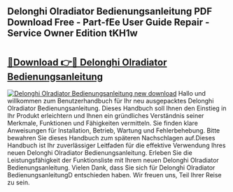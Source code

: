 ## Delonghi Olradiator Bedienungsanleitung PDF Download Free - Part-fEe User Guide Repair - Service Owner Edition tKH1w

# <h2><a href="http://df5uj1i.blite.top/?on=Delonghi+Olradiator+Bedienungsanleitung">🔗Download 👉🔴 Delonghi Olradiator Bedienungsanleitung</a></h2>

[![Delonghi Olradiator Bedienungsanleitung new download](https://i.imgur.com/lujVjoI.png)](http://df5uj1i.blite.top/?on=Delonghi+Olradiator+Bedienungsanleitung)
Hallo und willkommen zum Benutzerhandbuch für Ihr neu ausgepacktes Delonghi Olradiator Bedienungsanleitung. Dieses Handbuch soll Ihnen den Einstieg in Ihr Produkt erleichtern und Ihnen ein gründliches Verständnis seiner Merkmale, Funktionen und Fähigkeiten vermitteln. Sie finden klare Anweisungen für Installation, Betrieb, Wartung und Fehlerbehebung. Bitte bewahren Sie dieses Handbuch zum späteren Nachschlagen auf.Dieses Handbuch ist Ihr zuverlässiger Leitfaden für die effektive Verwendung Ihres neuen Delonghi Olradiator Bedienungsanleitung. Erleben Sie die Leistungsfähigkeit der Funktionsliste mit Ihrem neuen Delonghi Olradiator Bedienungsanleitung. Vielen Dank, dass Sie sich für Delonghi Olradiator BedienungsanleitungD entschieden haben. Wir freuen uns, Teil Ihrer Reise zu sein.
